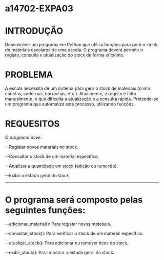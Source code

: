 # a14702-EXPA03



# **INTRODUÇÃO**


Desenvolver um programa em Python que utiliza funções para gerir o stock de materiais escolares de uma escola. O programa deverá permitir o registo, consulta e atualização do stock de forma eficiente.


# **PROBLEMA**


A escola necessita de um sistema para gerir o stock de materiais (como canetas, cadernos, borrachas, etc.). Atualmente, o registo é feito manualmente, o que dificulta a atualização e a consulta rápida. Pretende-se um programa que automatize este processo, utilizando funções.


# **REQUESITOS**


*O programa deve:*

--Registar novos materiais no stock.

--Consultar o stock de um material específico.

--Atualizar a quantidade em stock (adição ou remoção).

--Exibir o estado geral do stock.

----------------------------------------------------------------------------------------------------------

# **O programa será composto pelas seguintes funções:**

--adicionar_material(): Para registar novos materiais.

--consultar_stock(): Para verificar o stock de um material específico.

--atualizar_stock(): Para adicionar ou remover itens do stock.

--exibir_stock(): Para mostrar o estado geral do stock.
